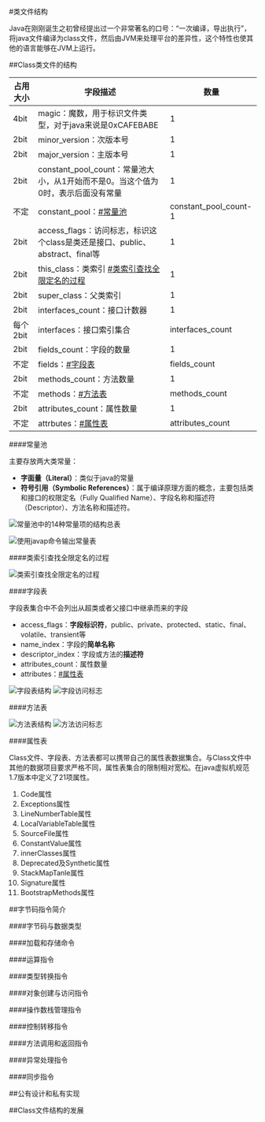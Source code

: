 #类文件结构

Java在刚刚诞生之初曾经提出过一个非常著名的口号：“一次编译，导出执行”，将java文件编译为class文件，然后由JVM来处理平台的差异性，这个特性也使其他的语言能够在JVM上运行。

##Class类文件的结构

|占用大小|字段描述|数量|
|---|---|---|
|4bit|magic：魔数，用于标识文件类型，对于java来说是0xCAFEBABE|1|
|2bit|minor_version：次版本号|1|
|2bit|major_version：主版本号|1|
|2bit|constant_pool_count：常量池大小，从1开始而不是0。当这个值为0时，表示后面没有常量|1|
|不定|constant_pool：[#常量池](#常量池)|constant_pool_count-1|
|2bit|access_flags：访问标志，标识这个class是类还是接口、public、abstract、final等|1|
|2bit|this_class：类索引 [#类索引查找全限定名的过程](#类索引查找全限定名的过程)|1|
|2bit|super_class：父类索引|1|
|2bit|interfaces_count：接口计数器|1|
|每个2bit|interfaces：接口索引集合|interfaces_count|
|2bit|fields_count：字段的数量|1|
|不定|fields：[#字段表](#字段表)|fields_count|
|2bit|methods_count：方法数量|1|
|不定|methods：[#方法表](#方法表)|methods_count|
|2bit|attributes_count：属性数量|1|
|不定|attrbutes：[#属性表](#属性表)|attributes_count|

####常量池

主要存放两大类常量：

* **字面量（Literal）**：类似于java的常量
* **符号引用（Symbolic References）**：属于编译原理方面的概念，主要包括类和接口的权限定名（Fully Qualified Name）、字段名称和描述符（Descriptor）、方法名称和描述符。

![常量池中的14种常量项的结构总表](../images/常量池中的14种常量项的结构总表.png)

![使用javap命令输出常量表](../images/使用javap命令输出常量表.png)

####类索引查找全限定名的过程

![类索引查找全限定名的过程](../images/类索引查找全限定名的过程.png)

####字段表

字段表集合中不会列出从超类或者父接口中继承而来的字段

* access_flags：**字段标识符**，public、private、protected、static、final、volatile、transient等
* name_index：字段的**简单名称**
* descriptor_index：字段或方法的**描述符**
* attributes_count：属性数量
* attributes：[#属性表](#属性表)

![字段表结构](../images/字段表结构.png)
![字段访问标志](../images/字段访问标志.png)

####方法表

![方法表结构](../images/方法表结构.png)
![方法访问标志](../images/方法访问标志.png)

####属性表

Class文件、字段表、方法表都可以携带自己的属性表数据集合。与Class文件中其他的数据项目要求严格不同，属性表集合的限制相对宽松。在java虚拟机规范1.7版本中定义了21项属性。



1. Code属性
2. Exceptions属性
3. LineNumberTable属性
4. LocalVariableTable属性
5. SourceFile属性
6. ConstantValue属性
7. innerClasses属性
8. Deprecated及Synthetic属性
9. StackMapTanle属性
10. Signature属性
11. BootstrapMethods属性

##字节码指令简介

####字节码与数据类型

####加载和存储命令

####运算指令

####类型转换指令

####对象创建与访问指令

####操作数栈管理指令

####控制转移指令

####方法调用和返回指令

####异常处理指令

####同步指令

##公有设计和私有实现

##Class文件结构的发展

